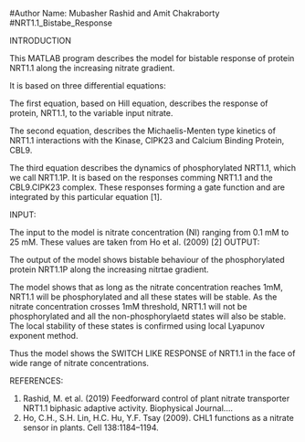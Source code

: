 #Author Name: Mubasher Rashid and Amit Chakraborty
#NRT1.1_Bistabe_Response

INTRODUCTION

This MATLAB program describes the model for bistable response of protein NRT1.1 along the increasing nitrate gradient. 

It is based on three differential equations:

The first equation, based on Hill equation, describes the response of protein, NRT1.1, to the variable input nitrate.

The second equation, describes the Michaelis-Menten type kinetics of NRT1.1 interactions with the Kinase, CIPK23 and Calcium Binding Protein, CBL9.

The third equation describes the dynamics of phosphorylated NRT1.1, which we call NRT1.1P. It is based on the responses comming NRT1.1 and the CBL9.CIPK23 complex. These responses forming a gate function and are integrated by this particular equation [1]. 

INPUT:

The input to the model is nitrate concentration (NI) ranging from 0.1 mM to 25 mM. These values are taken from Ho et al. (2009) [2]
OUTPUT:

The output of the model shows bistable behaviour of the phosphorylated protein NRT1.1P along the increasing nitrtae gradient. 

The model shows that as long as the nitrate concentration reaches 1mM, NRT1.1 will be phosphorylated and all these states will be stable. As the nitrate concentration crosses 1mM threshold, NRT1.1 will not be phosphorylated and all the non-phosphorylaetd states will also be stable. The local stability of these states is confirmed using local Lyapunov exponent method. 

Thus the model shows the SWITCH LIKE RESPONSE of NRT1.1 in the face of wide range of nitrate concentrations.


REFERENCES:

1. Rashid, M. et al. (2019) Feedforward control of plant nitrate transporter NRT1.1 biphasic adaptive activity. Biophysical Journal.... 
2. Ho, C.H., S.H. Lin, H.C. Hu, Y.F. Tsay (2009). CHL1 functions as a nitrate sensor in plants. Cell 138:1184–1194.

